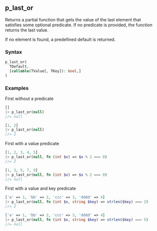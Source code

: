 [//]: # (This file is autogenerated)

## p_last_or

Returns a partial function that gets the value of the last element that satisfies some optional predicate.
If no predicate is provided, the function returns the last value.

If no element is found, a predefined default is returned.

### Syntax
```php
p_last_or(
  TDefault,
  [callable(TValue[, TKey]): bool,]
)
```

### Examples
First without a predicate
```php
[]
|> p_last_or(null)
//= null
```
```php
[1, 2]
|> p_last_or(null)
//= 2
```
First with a value predicate
```php
[1, 2, 3, 4, 5]
|> p_last_or(null, fn (int $x) => $x % 2 === 0)
//= 2
```
```php
[1, 3, 5, 7, 9]
|> p_last_or(null, fn (int $x) => $x % 2 === 0)
//= null
```
First with a value and key predicate
```php
['a' => 1, 'bb' => 2, 'ccc' => 3, 'dddd' => 4]
|> p_last_or(null, fn (int $x, string $key) => strlen($key) === 2)
//= 2
```
```php
['a' => 1, 'bb' => 2, 'ccc' => 3, 'dddd' => 4]
|> p_last_or(null, fn (int $x, string $key) => strlen($key) === 5)
//= null
```
